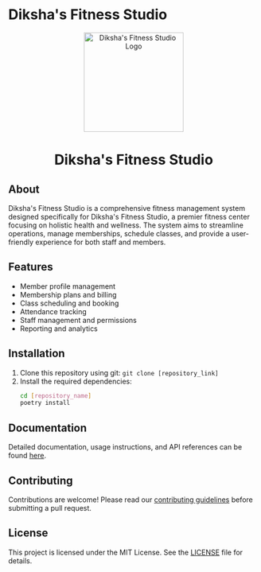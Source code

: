  # Diksha's Fitness Studio

<div style="text-align: center">
  <img src="[image_link]" alt="Diksha's Fitness Studio Logo" width="200"/>
  <h1>Diksha's Fitness Studio</h1>
</div>

## About
Diksha's Fitness Studio is a comprehensive fitness management system designed specifically for Diksha's Fitness Studio, a premier fitness center focusing on holistic health and wellness. The system aims to streamline operations, manage memberships, schedule classes, and provide a user-friendly experience for both staff and members.

## Features
- Member profile management
- Membership plans and billing
- Class scheduling and booking
- Attendance tracking
- Staff management and permissions
- Reporting and analytics

## Installation
1. Clone this repository using git: `git clone [repository_link]`
2. Install the required dependencies:
   ```bash
   cd [repository_name]
   poetry install

## Documentation
Detailed documentation, usage instructions, and API references can be found [here](link_to_documentation).

## Contributing
Contributions are welcome! Please read our [contributing guidelines](link_to_contributing_guidelines) before submitting a pull request.

## License
This project is licensed under the MIT License. See the [LICENSE](https://github.com/prathameshkhade/dikshas-fitness-studio?tab=MIT-1-ov-file) file for details.
